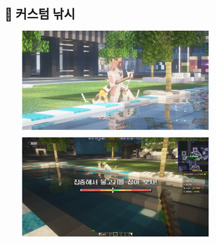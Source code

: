 # 🎣 커스텀 낚시

<figure><img src="../../.gitbook/assets/2022-08-15_00.45.06.png" alt=""><figcaption></figcaption></figure>

<figure><img src="../../.gitbook/assets/2022-08-15_00.48.24.png" alt=""><figcaption></figcaption></figure>
